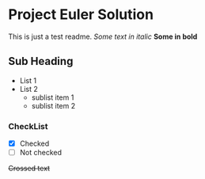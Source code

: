 # Project Euler Solution
This is just a test readme.
*Some text in italic*
**Some in bold**
## Sub Heading
* List 1
* List 2
  * sublist item 1
  * sublist item 2

### CheckList
- [x] Checked
- [ ] Not checked

<del>Crossed text</del>
